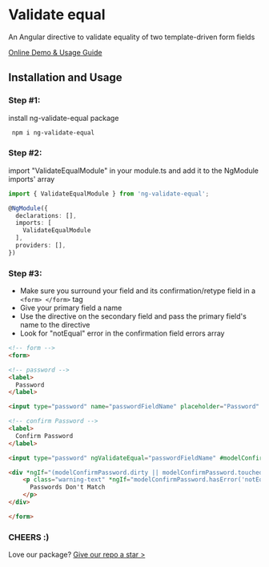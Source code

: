 # Validate equal

An Angular directive to validate equality of two template-driven form fields

[Online Demo & Usage Guide](https://baherwael.github.io/ng-validate-equal/)

## Installation and Usage

### Step #1:

install ng-validate-equal package

```sh
 npm i ng-validate-equal
 ```

### Step #2:

 import "ValidateEqualModule" in your module.ts and add it to the NgModule imports' array

```ts
import { ValidateEqualModule } from 'ng-validate-equal';

@NgModule({
  declarations: [],
  imports: [
    ValidateEqualModule
  ],
  providers: [],
})
```

### Step #3:

- Make sure you surround your field and its confirmation/retype field in a  `<form> </form>`  tag
- Give your primary field a name
- Use the directive on the secondary field and pass the primary field's name to the directive
- Look for "notEqual" error in the confirmation field errors array

```html
<!-- form -->
<form>

<!-- password -->
<label>
  Password
</label>

<input type="password" name="passwordFieldName" placeholder="Password" #modelPassword="ngModel" [(ngModel)]="model.password">

<!-- confirm Password -->
<label>
  Confirm Password
</label>

<input type="password" ngValidateEqual="passwordFieldName" #modelConfirmPassword="ngModel" [(ngModel)]="model.confirmPassword" placeholder="Confirm Password">

<div *ngIf="(modelConfirmPassword.dirty || modelConfirmPassword.touched) && modelConfirmPassword.invalid">
    <p class="warning-text" *ngIf="modelConfirmPassword.hasError('notEqual') && modelPassword.valid">
      Passwords Don't Match
    </p>
</div>

</form>
```

### CHEERS :)

Love our package? [Give our repo a star >](https://github.com/BaherWael/ng-validate-equal)
